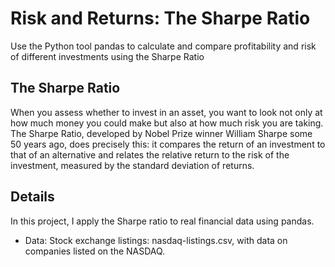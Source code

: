 # Risk and Returns: The Sharpe Ratio
Use the Python tool pandas to calculate and compare profitability and risk of different investments using the Sharpe Ratio

## The Sharpe Ratio
When you assess whether to invest in an asset, you want to look not only at how much money you could make but also at how much risk you are taking. The Sharpe Ratio, developed by Nobel Prize winner William Sharpe some 50 years ago, does precisely this: it compares the return of an investment to that of an alternative and relates the relative return to the risk of the investment, measured by the standard deviation of returns.

## Details
In this project, I apply the Sharpe ratio to real financial data using pandas.

- Data: Stock exchange listings: nasdaq-listings.csv, with data on companies listed on the NASDAQ.
